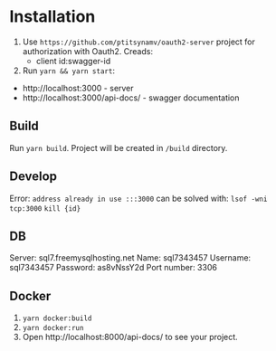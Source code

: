 # Installation
1. Use `https://github.com/ptitsynamv/oauth2-server` project for authorization with Oauth2. 
Creads:
    * client id:swagger-id
2. Run `yarn && yarn start`:
  * http://localhost:3000 - server
  * http://localhost:3000/api-docs/ - swagger documentation

## Build
Run `yarn build`. Project will be created in `/build` directory.

## Develop
Error: `address already in use :::3000` can be solved with:
`lsof -wni tcp:3000`
`kill {id}`

## DB
Server: sql7.freemysqlhosting.net
Name: sql7343457
Username: sql7343457
Password: as8vNssY2d
Port number: 3306

## Docker
1. `yarn docker:build`
2. `yarn docker:run`
3. Open http://localhost:8000/api-docs/ to see your project.


